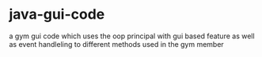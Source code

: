 # java-gui-code
a gym gui code which uses the oop principal with gui based feature as well as event handleling to different methods used in the gym member
